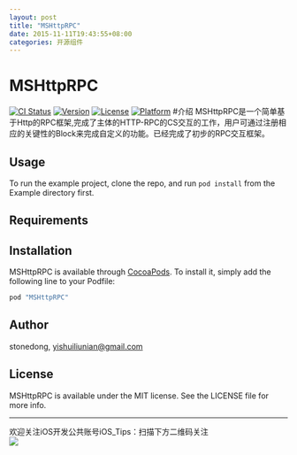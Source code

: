 ```yaml
---
layout: post
title: "MSHttpRPC"
date: 2015-11-11T19:43:55+08:00
categories: 开源组件
---
```



# MSHttpRPC

[![CI Status](http://img.shields.io/travis/stonedong/MSHttpRPC.svg?style=flat)](https://travis-ci.org/stonedong/MSHttpRPC)
[![Version](https://img.shields.io/cocoapods/v/MSHttpRPC.svg?style=flat)](http://cocoapods.org/pods/MSHttpRPC)
[![License](https://img.shields.io/cocoapods/l/MSHttpRPC.svg?style=flat)](http://cocoapods.org/pods/MSHttpRPC)
[![Platform](https://img.shields.io/cocoapods/p/MSHttpRPC.svg?style=flat)](http://cocoapods.org/pods/MSHttpRPC)
#介绍
MSHttpRPC是一个简单基于Http的RPC框架,完成了主体的HTTP-RPC的CS交互的工作，用户可通过注册相应的关键性的Block来完成自定义的功能。已经完成了初步的RPC交互框架。
## Usage

To run the example project, clone the repo, and run `pod install` from the Example directory first.

## Requirements

## Installation

MSHttpRPC is available through [CocoaPods](http://cocoapods.org). To install
it, simply add the following line to your Podfile:

```ruby
pod "MSHttpRPC"
```

## Author

stonedong, yishuiliunian@gmail.com

## License

MSHttpRPC is available under the MIT license. See the LICENSE file for more info.




-----
欢迎关注iOS开发公共账号iOS_Tips：扫描下方二维码关注  
![](http://ww4.sinaimg.cn/large/7df22103jw1exx11uhhkoj20by0by3zc.jpg)
